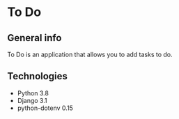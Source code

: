 # To Do

## General info
To Do is an application that allows you to add tasks to do.

## Technologies
* Python 3.8
* Django 3.1
* python-dotenv 0.15